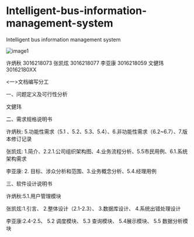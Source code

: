 # Intelligent-bus-information-management-system
Intelligent bus information management system

![image1](https://github.com/FourExplorers/Intelligent-bus-information-management-system/tree/master/picture/phone.png)

许炳秋 3016218073
张凯炫 3016218077
李亚康 3016218059
文健玮  30162180XX

<一>文档编写分工

一、问题定义及可行性分析

文健玮

二、需求规格说明书

许炳秋: 5.功能性需求（5.1 、5.2、5.3、5.4）、6.非功能性需求（6.2~6.7）、7.版本修订记录

张凯炫: 1.简介、2.2.1.公司组织架构图、4.业务流程分析、5.5市民用例、6.1.系统架构需求

李亚康: 2. 目标、涉众分析和范围、3.业务概念分析、5.4.经理用例

三、软件设计说明书

许炳秋:5.1.用户管理模块

张凯炫:1.引言、 2.整体设计（2.1-2.3）、 3.数据库设计、 4.系统出错处理设计

李亚康:2.4-2.5、 5.2 调度模块、 5.3 查询模块、 5.4展示模块、 5.5 数据分析模块
